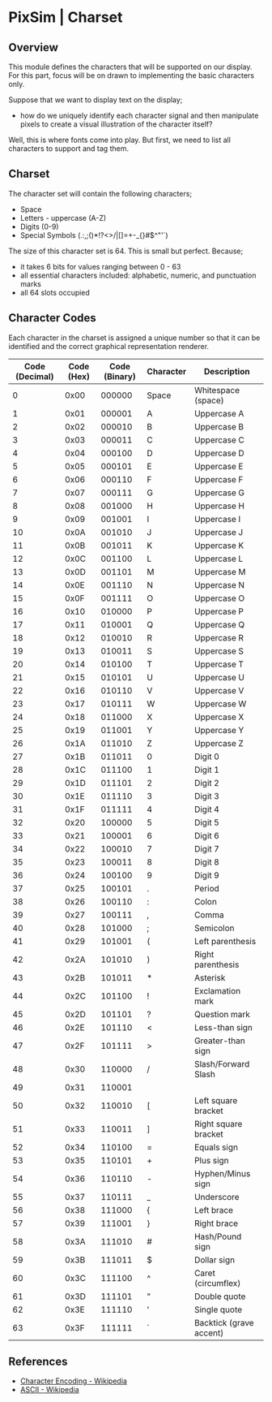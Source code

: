 # PixSim | Charset

## Overview

This module defines the characters that will be supported on our display. For this part, focus will be on drawn to implementing the basic characters only.

Suppose that we want to display text on the display;
- how do we uniquely identify each character signal and then manipulate pixels to create a visual illustration of the character itself?

Well, this is where fonts come into play. But first, we need to list all characters to support and tag them.

## Charset

The character set will contain the following characters;
- Space
- Letters - uppercase (A-Z)
- Digits (0-9)
- Special Symbols (.:,;()*!?<>/|[]=+-_{}#$^"'`)

The size of this character set is 64. This is small but perfect.
Because;
- it takes 6 bits for values ranging between 0 - 63
- all essential characters included: alphabetic, numeric, and punctuation marks
- all 64 slots occupied

## Character Codes

Each character in the charset is assigned a unique number so that it can be identified and the correct graphical representation renderer.

| **Code (Decimal)** | **Code (Hex)** | **Code (Binary)** | **Character**   | **Description**     |
|--------------------|----------------|-------------------|-----------------|---------------------|
| 0                  | 0x00           | 000000            | Space           | Whitespace (space)  |
| 1                  | 0x01           | 000001            | A               | Uppercase A         |
| 2                  | 0x02           | 000010            | B               | Uppercase B         |
| 3                  | 0x03           | 000011            | C               | Uppercase C         |
| 4                  | 0x04           | 000100            | D               | Uppercase D         |
| 5                  | 0x05           | 000101            | E               | Uppercase E         |
| 6                  | 0x06           | 000110            | F               | Uppercase F         |
| 7                  | 0x07           | 000111            | G               | Uppercase G         |
| 8                  | 0x08           | 001000            | H               | Uppercase H         |
| 9                  | 0x09           | 001001            | I               | Uppercase I         |
| 10                 | 0x0A           | 001010            | J               | Uppercase J         |
| 11                 | 0x0B           | 001011            | K               | Uppercase K         |
| 12                 | 0x0C           | 001100            | L               | Uppercase L         |
| 13                 | 0x0D           | 001101            | M               | Uppercase M         |
| 14                 | 0x0E           | 001110            | N               | Uppercase N         |
| 15                 | 0x0F           | 001111            | O               | Uppercase O         |
| 16                 | 0x10           | 010000            | P               | Uppercase P         |
| 17                 | 0x11           | 010001            | Q               | Uppercase Q         |
| 18                 | 0x12           | 010010            | R               | Uppercase R         |
| 19                 | 0x13           | 010011            | S               | Uppercase S         |
| 20                 | 0x14           | 010100            | T               | Uppercase T         |
| 21                 | 0x15           | 010101            | U               | Uppercase U         |
| 22                 | 0x16           | 010110            | V               | Uppercase V         |
| 23                 | 0x17           | 010111            | W               | Uppercase W         |
| 24                 | 0x18           | 011000            | X               | Uppercase X         |
| 25                 | 0x19           | 011001            | Y               | Uppercase Y         |
| 26                 | 0x1A           | 011010            | Z               | Uppercase Z         |
| 27                 | 0x1B           | 011011            | 0               | Digit 0             |
| 28                 | 0x1C           | 011100            | 1               | Digit 1             |
| 29                 | 0x1D           | 011101            | 2               | Digit 2             |
| 30                 | 0x1E           | 011110            | 3               | Digit 3             |
| 31                 | 0x1F           | 011111            | 4               | Digit 4             |
| 32                 | 0x20           | 100000            | 5               | Digit 5             |
| 33                 | 0x21           | 100001            | 6               | Digit 6             |
| 34                 | 0x22           | 100010            | 7               | Digit 7             |
| 35                 | 0x23           | 100011            | 8               | Digit 8             |
| 36                 | 0x24           | 100100            | 9               | Digit 9             |
| 37                 | 0x25           | 100101            | .               | Period              |
| 38                 | 0x26           | 100110            | :               | Colon               |
| 39                 | 0x27           | 100111            | ,               | Comma               |
| 40                 | 0x28           | 101000            | ;               | Semicolon           |
| 41                 | 0x29           | 101001            | (               | Left parenthesis    |
| 42                 | 0x2A           | 101010            | )               | Right parenthesis   |
| 43                 | 0x2B           | 101011            | *               | Asterisk            |
| 44                 | 0x2C           | 101100            | !               | Exclamation mark    |
| 45                 | 0x2D           | 101101            | ?               | Question mark       |
| 46                 | 0x2E           | 101110            | <               | Less-than sign      |
| 47                 | 0x2F           | 101111            | >               | Greater-than sign   |
| 48                 | 0x30           | 110000            | /               | Slash/Forward Slash |
| 49                 | 0x31           | 110001            | |               | Pipe (vertical bar) |
| 50                 | 0x32           | 110010            | [               | Left square bracket |
| 51                 | 0x33           | 110011            | ]               | Right square bracket|
| 52                 | 0x34           | 110100            | =               | Equals sign         |
| 53                 | 0x35           | 110101            | +               | Plus sign           |
| 54                 | 0x36           | 110110            | -               | Hyphen/Minus sign   |
| 55                 | 0x37           | 110111            | _               | Underscore          |
| 56                 | 0x38           | 111000            | {               | Left brace          |
| 57                 | 0x39           | 111001            | }               | Right brace         |
| 58                 | 0x3A           | 111010            | #               | Hash/Pound sign     |
| 59                 | 0x3B           | 111011            | $               | Dollar sign         |
| 60                 | 0x3C           | 111100            | ^               | Caret (circumflex)  |
| 61                 | 0x3D           | 111101            | "               | Double quote        |
| 62                 | 0x3E           | 111110            | '               | Single quote        |
| 63                 | 0x3F           | 111111            | `               | Backtick (grave accent) |

## References

- [Character Encoding - Wikipedia](https://wikipedia.org/wiki/Character_encoding)
- [ASCII - Wikipedia](https://wikipedia.org/wiki/ASCII)
